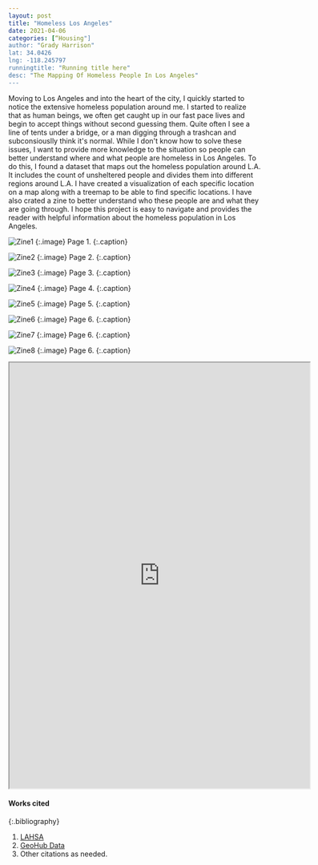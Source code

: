 ```yaml
---
layout: post
title: "Homeless Los Angeles"
date: 2021-04-06
categories: [“Housing"]
author: "Grady Harrison"
lat: 34.0426
lng: -118.245797
runningtitle: "Running title here"
desc: "The Mapping Of Homeless People In Los Angeles"
---
```


Moving to Los Angeles and into the heart of the city, I quickly started to notice the extensive homeless population around me. I started to realize that as human beings, we often get caught up in our fast pace lives and begin to accept things without second guessing them. Quite often I see a line of tents under a bridge, or a man digging through a trashcan and subconsiouslly think it's normal. While I don't know how to solve these issues, I want to provide more knowledge to the situation so people can better understand where and what people are homeless in Los Angeles. To do this, I found a dataset that maps out the homeless population around L.A. It includes the count of unsheltered people and divides them into different regions around L.A. I have created a visualization of each specific location on a map along with a treemap to be able to find specific locations. I have also crated a zine to better understand who these people are and what they are going through. I hope this project is easy to navigate and provides the reader with helpful information about the homeless population in Los Angeles.

![Zine1](images/GradyhZine1.jpg)
   {:.image}
Page 1.
   {:.caption}
 
![Zine2](images/GradyhZine2.jpg)
   {:.image}
 Page 2.
   {:.caption}
   
   ![Zine3](images/GradyhZine3.jpg)
   {:.image}
Page 3.
   {:.caption}
   
 ![Zine4](images/GradyhZine4.jpg)
   {:.image}
Page 4.
   {:.caption}
   
 ![Zine5](images/GradyhZine5.jpg)
   {:.image}
Page 5.
   {:.caption}
   
 ![Zine6](images/GradyhZine6.jpg)
   {:.image}
Page 6.
   {:.caption}
   
  ![Zine7](images/GradyhZine7.jpg)
   {:.image}
Page 6.
   {:.caption}
   
  ![Zine8](images/GradyhZine8.jpg)
   {:.image}
Page 6.
   {:.caption}
 
 <iframe src="  https://public.tableau.com/views/HomelessLosAngelesProject/Dashboard1?:showVizHome=no&:embed=true" width="600" height="850"></iframe>


#### Works cited

{:.bibliography}
1. [LAHSA](https://www.lahsa.org/)
2. [GeoHub Data](https://geohub.lacity.org/datasets/homeless-count-los-angeles-county-2019/data?geometry=-122.218%2C33.011%2C-114.357%2C34.609)
3. Other citations as needed.
